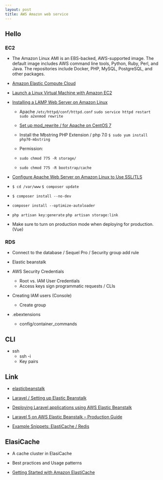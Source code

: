 ```yaml
---
layout: post
title: AWS Amazon web service
---
```


## Hello

### EC2

- The Amazon Linux AMI is an EBS-backed, AWS-supported image. The default image includes AWS command line tools, Python, Ruby, Perl, and Java. The repositories include Docker, PHP, MySQL, PostgreSQL, and other packages.

- [Amazon Elastic Compute Cloud](https://docs.aws.amazon.com/AWSEC2/latest/UserGuide/concepts.html)
- [Launch a Linux Virtual Machine
with Amazon EC2](https://aws.amazon.com/getting-started/tutorials/launch-a-virtual-machine/)
- [Installing a LAMP Web Server on Amazon Linux](https://docs.aws.amazon.com/AWSEC2/latest/UserGuide/install-LAMP.html)
  - Apache `/etc/httpd/conf/httpd.conf` `sudo service httpd restart` `sudo a2enmod rewrite`
  - [Set up mod_rewrite / for Apache on CentOS 7](https://www.digitalocean.com/community/tutorials/how-to-set-up-mod_rewrite-for-apache-on-centos-7)

  - Install the Mbstring PHP Extension / php 7.0 `$ sudo yum install php70-mbstring`
  - Permission:
  - `sudo chmod 775 -R storage/`
  - `sudo chmod 775 -R bootstrap/cache`

- [Configure Apache Web Server on Amazon Linux to Use SSL/TLS](http://docs.aws.amazon.com/AWSEC2/latest/UserGuide/SSL-on-an-instance.html)

- `$ cd /var/www` `$ composer update`
- `$ composer install --no-dev`
- `composer install --optimize-autoloader`
- `php artisan key:generate` `php artisan storage:link`
- Make sure to turn on production mode when deploying for production. (Vue)


### RDS
- Connect to the database / Sequel Pro / Security group add rule

- Elastic beanstalk
- AWS Security Credentials
  - Root vs. IAM User Credentials
  - Access keys sign programmatic requests / CLIs

- Creating IAM users (Console)
  - Create group

- .ebextensions
  - config/container_commands

## CLI

- ssh
  - ssh -i
  - Key pairs


## Link
- [elasticbeanstalk](https://aws.amazon.com/elasticbeanstalk/)
- [Laravel / Setting up Elastic Beanstalk](https://deliciousbrains.com/scaling-laravel-using-aws-elastic-beanstalk-part-3-setting-elastic-beanstalk/)
- [Deploying Laravel applications using AWS Elastic Beanstalk](http://blog.mallow-tech.com/2016/03/deploying-laravel-applications-using-aws-elastic-beanstalk/)
- [Laravel 5 on AWS Elastic Beanstalk – Production Guide](http://blog.goforyt.com/laravel-5-aws-elastic-beanstalk-production-guide/)


- [Example Snippets: ElastiCache / Redis](http://docs.aws.amazon.com/elasticbeanstalk/latest/dg/customize-environment-resources-elasticache.html#customize-environment-resources-elasticache-targetedvpc)


## ElasiCache

- A cache cluster in ElasiCache

- Best practices and Usage patterns
- [Getting Started with Amazon ElastiCache](https://aws.amazon.com/elasticache/getting-started/)
